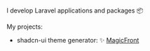 I develop Laravel applications and packages 📦

My projects:

- shadcn-ui theme generator: ✨ [MagicFront](https://magicfront.dev)
